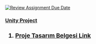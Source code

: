[![Review Assignment Due Date](https://classroom.github.com/assets/deadline-readme-button-24ddc0f5d75046c5622901739e7c5dd533143b0c8e959d652212380cedb1ea36.svg)](https://classroom.github.com/a/gTiETg9a) <br>
<u><h3>Unity Project<h3></u>
<ol>
  <li> <a href="https://github.com/Iskenderun-Technical-University/donem-projesi-oyunprogramlama/blob/main/oyun_programlama_proje_tasarim_belgesi.pdf">Proje Tasarım Belgesi Link </li>
</ol>

